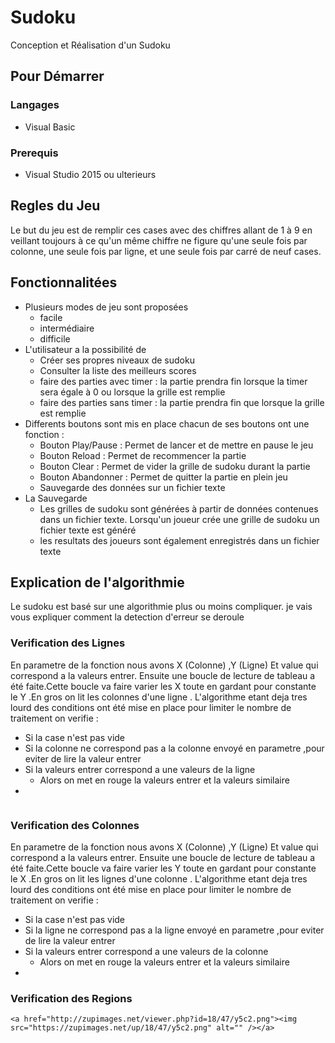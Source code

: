 <h1> Sudoku </h1>
 Conception et Réalisation d'un Sudoku

<h2>Pour Démarrer </h2>
<h3>Langages</h3>
<ul>
	<li>Visual Basic</li>
</ul> 
<h3>Prerequis</h3>
<ul>
<li>Visual Studio 2015 ou ulterieurs</li>
</ul>
<h2>Regles du Jeu</h2>
Le but du jeu est de remplir ces cases avec des chiffres allant de 1 à 9 en veillant toujours à ce qu'un même chiffre ne figure qu'une seule fois par colonne, une seule fois par ligne, et une seule fois par carré de neuf cases.

<h2>Fonctionnalitées</h2>
<ul>
<li>Plusieurs modes de jeu sont proposées
<ul>
<li>facile</li>
<li>intermédiaire</li>
<li>difficile</li>
</ul>
</li>
<li>L'utilisateur a la possibilité de
	<ul>
		<li>Créer ses propres niveaux de sudoku</li>
		<li>Consulter la liste des meilleurs scores</li>
<li>faire des parties avec timer : la partie prendra fin lorsque la timer sera égale  à  0 ou lorsque la grille est remplie
		<li>faire des parties sans timer : la partie prendra fin que lorsque la grille est remplie</li>
	</ul>
	</li>
<li>Differents boutons sont mis en place chacun de ses boutons ont une fonction :
	<ul>
<li>Bouton Play/Pause : Permet de lancer et de mettre en pause le jeu</li>
<li>Bouton Reload : Permet de recommencer la partie</li>
<li>Bouton Clear : Permet de vider la grille de sudoku durant la partie</li>
<li>Bouton Abandonner : Permet de quitter la partie en plein jeu</li>
<li>Sauvegarde des données sur un fichier texte</li>
	</ul>
	</li>
	<li>La Sauvegarde
		<ul>
			<li>Les grilles de sudoku sont  générées à partir de données contenues dans un fichier texte. Lorsqu'un joueur crée une grille de sudoku un fichier texte est généré</li>
			<li> les resultats des joueurs sont également enregistrés dans un fichier texte</li>
		</ul>
	</li>
</ul>
	<h2>Explication de l'algorithmie</h2>
	Le sudoku est basé sur une algorithmie plus ou moins compliquer. je vais vous expliquer comment la detection d'erreur se deroule
	<h3> Verification des Lignes </h3>
	En parametre de la fonction nous avons X (Colonne) ,Y (Ligne) Et value qui correspond a  la valeurs entrer.
	Ensuite une boucle de lecture de tableau a été faite.Cette boucle va faire varier les X  toute en gardant pour constante le Y .En gros on lit les colonnes d'une ligne .
	L'algorithme etant deja tres lourd des conditions ont été mise en place pour limiter le nombre de traitement on verifie : 
	<ul>
	<li>Si la case n'est pas vide  </li>
	<li>Si la colonne ne correspond pas a la colonne envoyé en parametre ,pour eviter de lire la valeur entrer</li>
	<li> Si la  valeurs entrer correspond a une valeurs  de la ligne 
	<ul> 
		<li>Alors on met en rouge la valeurs entrer et la valeurs similaire</li>
	</ul>
	<li>
	</ul>
	<a href="http://zupimages.net/viewer.php?id=18/47/cixj.png"><img src="https://zupimages.net/up/18/47/cixj.png" alt="" /></a>
	<h3> Verification des Colonnes </h3>
		En parametre de la fonction nous avons X (Colonne) ,Y (Ligne) Et value qui correspond a  la valeurs entrer.
	Ensuite une boucle de lecture de tableau a été faite.Cette boucle va faire varier les Y  toute en gardant pour constante le X .En gros on lit les lignes d'une colonne .
	L'algorithme etant deja tres lourd des conditions ont été mise en place pour limiter le nombre de traitement on verifie : 
	<ul>
	<li>Si la case n'est pas vide  </li>
	<li>Si la ligne ne correspond pas a la ligne envoyé en parametre ,pour eviter de lire la valeur entrer</li>
	<li> Si la  valeurs entrer correspond a une valeurs  de la colonne 
	<ul> 
		<li>Alors on met en rouge la valeurs entrer et la valeurs similaire</li>
	</ul>
	<li>
	</ul>
	<h3> Verification des Regions </h3>
	
	<a href="http://zupimages.net/viewer.php?id=18/47/y5c2.png"><img src="https://zupimages.net/up/18/47/y5c2.png" alt="" /></a>
	
